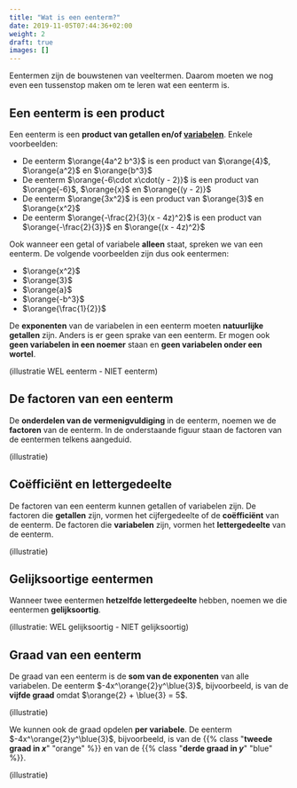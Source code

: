 ```yaml
---
title: "Wat is een eenterm?"
date: 2019-11-05T07:44:36+02:00
weight: 2
draft: true
images: []
---
```


Eentermen zijn de bouwstenen van veeltermen. Daarom moeten we nog even een
tussenstop maken om te leren wat een eenterm is.

## Een eenterm is een product

Een eenterm is een **product van getallen en/of [variabelen](../variabelen)**.
Enkele voorbeelden:

* De eenterm $\orange{4a^2 b^3}$ is een product van $\orange{4}$, $\orange{a^2}$ en $\orange{b^3}$
* De eenterm $\orange{-6\cdot x\cdot(y - 2)}$ is een product van $\orange{-6}$, $\orange{x}$ en $\orange{(y - 2)}$
* De eenterm $\orange{3x^2}$ is een product van $\orange{3}$ en $\orange{x^2}$
* De eenterm $\orange{-\frac{2}{3}(x - 4z)^2}$ is een product van $\orange{-\frac{2}{3}}$ en $\orange{(x - 4z)^2}$

Ook wanneer een getal of variabele **alleen** staat, spreken we van een
eenterm. De volgende voorbeelden zijn dus ook eentermen:

* $\orange{x^2}$
* $\orange{3}$
* $\orange{a}$
* $\orange{-b^3}$
* $\orange{\frac{1}{2}}$

De **exponenten** van de variabelen in een eenterm moeten
**natuurlijke getallen** zijn. Anders is er geen sprake van een eenterm. Er mogen ook **geen variabelen in een
noemer** staan en **geen variabelen onder een wortel**.

(illustratie WEL eenterm - NIET eenterm)

## De factoren van een eenterm

De **onderdelen van de vermenigvuldiging** in de eenterm, noemen we de
**factoren** van de eenterm. In de onderstaande figuur staan de factoren van de
eentermen telkens aangeduid.

(illustratie)

## Coëfficiënt en lettergedeelte

De factoren van een eenterm kunnen getallen of variabelen zijn.  De factoren
die **getallen** zijn, vormen het cijfergedeelte of de **coëfficiënt** van de
eenterm. De factoren die **variabelen** zijn, vormen het **lettergedeelte** van
de eenterm.

(illustratie)

## Gelijksoortige eentermen

Wanneer twee eentermen **hetzelfde lettergedeelte** hebben, noemen we die
eentermen **gelijksoortig**.

(illustratie: WEL gelijksoortig - NIET gelijksoortig)

## Graad van een eenterm

De graad van een eenterm is de **som van de exponenten** van alle variabelen.
De eenterm $-4x^\orange{2}y^\blue{3}$, bijvoorbeeld, is van de **vijfde graad**
omdat $\orange{2} + \blue{3} = 5$.

(illustratie)

We kunnen ook de graad opdelen **per variabele**. De eenterm
$-4x^\orange{2}y^\blue{3}$, bijvoorbeeld, is van de
{{% class "**tweede graad in $x$**" "orange" %}} en van de
{{% class "**derde graad in $y$**" "blue" %}}.

(illustratie)
